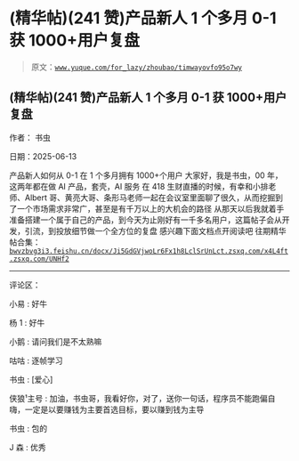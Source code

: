 # (精华帖)(241 赞)产品新人 1 个多月 0-1 获 1000+用户复盘

> 原文：[`www.yuque.com/for_lazy/zhoubao/timwayovfo95o7wy`](https://www.yuque.com/for_lazy/zhoubao/timwayovfo95o7wy)

## (精华帖)(241 赞)产品新人 1 个多月 0-1 获 1000+用户复盘

作者： 书虫

日期：2025-06-13

产品新人如何从 0-1 在 1 个多月拥有 1000+个用户 大家好，我是书虫，00 年，这两年都在做 AI 产品，套壳，AI 服务
在 418 生财直播的时候，有幸和小排老师、Albert 哥、黄亮大哥、条形马老师一起在会议室里面聊了很久，从而挖掘到了一个市场需求非常广，甚至是有千万以上的大机会的路径
从那天以后我就着手准备搭建一个属于自己的产品，到今天为止刚好有一千多名用户，这篇帖子会从开发，引流，到投放细节做一个全方位的复盘 感兴趣下面文档点开阅读吧
往期精华帖合集： [`bwvzbvg3i3.feishu.cn/docx/Ji5GdGVjwoLr6Fx1h8LclSrUnLc`](https://bwvzbvg3i3.feishu.cn/docx/Ji5GdGVjwoLr6Fx1h8LclSrUnLc)[`t.zsxq.com/x4L4f`](https://t.zsxq.com/x4L4f)[`t.zsxq.com/UNHf2`](https://t.zsxq.com/UNHf2)

* * *

评论区：

小易 : 好牛

杨 1 : 好牛

小鹅 : 请问我们是不太熟嘛

咕咕 : 逐帧学习

书虫 : [爱心]

侠狼¹主号 : 加油，书虫哥，我看好你，对了，送你一句话，程序员不能跑偏自嗨，一定是以要赚钱为主要首选目标，要以赚到钱为主导

书虫 : 包的

J 森 : 优秀